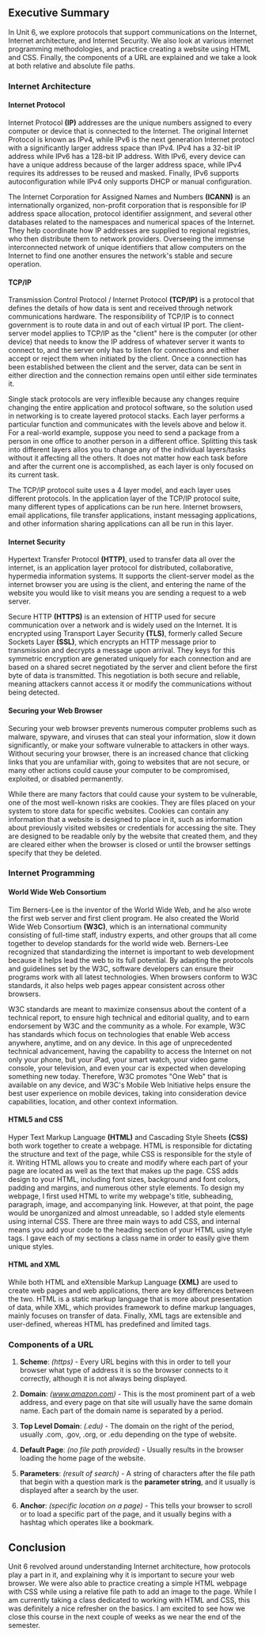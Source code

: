 ## Executive Summary ##

In Unit 6, we explore protocols that support communications on the Internet, Internet architecture, and Internet Security. We also look at various internet programming methodologies, and practice creating a website using HTML and CSS. Finally, the components of a URL are explained and we take a look at both relative and absolute file paths.

### Internet Architecture ###

#### Internet Protocol ####

Internet Protocol **(IP)** addresses are the unique numbers assigned to every computer or device that is connected to the Internet. The original Internet Protocol is known as IPv4, while IPv6 is the next generation Internet protocl with a significantly larger address space than IPv4. IPv4 has a 32-bit IP address while IPv6 has a 128-bit IP address. With IPv6, every device can have a unique address because of the larger address space, while IPv4 requires its addresses to be reused and masked. Finally, IPv6 supports autoconfiguration while IPv4 only supports DHCP or manual configuration.

The Internet Corporation for Assigned Names and Numbers **(ICANN)** is an internationally organized, non-profit corporation that is responsible for IP address space allocation, protocol identifier assignment, and several other databases related to the namespaces and numerical spaces of the Internet. They help coordinate how IP addresses are supplied to regional registries, who then distribute them to network providers. Overseeing the immense interconnected network of unique identifiers that allow computers on the Internet to find one another ensures the network's stable and secure operation.

#### TCP/IP ####

Transmission Control Protocol / Internet Protocol **(TCP/IP)** is a protocol that defines the details of how data is sent and received through network communications hardware. The responsibility of TCP/IP is to connect government is to route data in and out of each virtual IP port. The client-server model applies to TCP/IP as the "client" here is the computer (or other device) that needs to know the IP address of whatever server it wants to connect to, and the server only has to listen for connections and either accept or reject them when initiated by the client. Once a connection has been established between the client and the server, data can be sent in either direction and the connection remains open until either side terminates it.

Single stack protocols are very inflexible because any changes require changing the entire application and protocol software, so the solution used in networking is to create layered protocol stacks. Each layer performs a particular function and communicates with the levels above and below it. For a real-world example, suppose you need to send a package from a person in one office to another person in a different office. Splitting this task into different layers allos you to change any of the individual layers/tasks without it affecting all the others. It does not matter how each task before and after the current one is accomplished, as each layer is only focused on its current task.

The TCP/IP protocol suite uses a 4 layer model, and each layer uses different protocols. In the application layer of the TCP/IP protocol suite, many different types of applications can be run here. Internet browsers, email applications, file transfer applications, instant messaging applications, and other information sharing applications can all be run in this layer.

#### Internet Security ####

Hypertext Transfer Protocol **(HTTP)**, used to transfer data all over the internet, is an application layer protocol for distributed, collaborative, hypermedia information systems. It supports the client-server model as the internet browser you are using is the client, and entering the name of the website you would like to visit means you are sending a request to a web server.

Secure HTTP **(HTTPS)** is an extension of HTTP used for secure communication over a network and is widely used on the Internet. It is encrypted using Transport Layer Security **(TLS)**, formerly called Secure Sockets Layer **(SSL)**, which encrypts an HTTP message prior to transmission and decrypts a message upon arrival. They keys for this symmetric encryption are generated uniquely for each connection and are based on a shared secret negotiated by the server and client before the first byte of data is transmitted. This negotiation is both secure and reliable, meaning attackers cannot access it or modify the communications without being detected.

#### Securing your Web Browser ####

Securing your web browser prevents numerous computer problems such as malware, spyware, and viruses that can steal your information, slow it down significantly, or make your software vulnerable to attackers in other ways. Without securing your browser, there is an increased chance that clicking links that you are unfamiliar with, going to websites that are not secure, or many other actions could cause your computer to be compromised, exploited, or disabled permanently.

While there are many factors that could cause your system to be vulnerable, one of the most well-known risks are cookies. They are files placed on your system to store data for specific websites. Cookies can contain any information that a website is designed to place in it, such as information about previously visited websites or credentials for accessing the site. They are designed to be readable only by the website that created them, and they are cleared either when the browser is closed or until the browser settings specify that they be deleted.

### Internet Programming ###

#### World Wide Web Consortium ####

Tim Berners-Lee is the inventor of the World Wide Web, and he also wrote the first web server and first client program. He also created the World Wide Web Consortium **(W3C)**, which is an international community consisting of full-time staff, industry experts, and other groups that all come together to develop standards for the world wide web. Berners-Lee recognized that standardizing the internet is important to web development because it helps lead the web to its full potential. By adapting the protocols and guidelines set by the W3C, software developers can ensure their programs work with all latest technologies. When browsers conform to W3C standards, it also helps web pages appear consistent across other browsers.

W3C standards are meant to maximize consensus about the content of a technical report, to ensure high technical and editorial quality, and to earn endorsement by W3C and the community as a whole. For example, W3C has standards which focus on technologies that enable Web access anywhere, anytime, and on any device. In this age of unprecedented technical advancement, having the capability to access the Internet on not only your phone, but your iPad, your smart watch, your video game console, your television, and even your car is expected when developing something new today. Therefore, W3C promotes "One Web" that is available on any device, and W3C's Mobile Web Initiative helps ensure the best user experience on mobile devices, taking into consideration device capabilities, location, and other context information.

#### HTML5 and CSS ####

Hyper Text Markup Language **(HTML)** and Cascading Style Sheets **(CSS)** both work together to create a webpage. HTML is responsible for dictating the structure and text of the page, while CSS is responsible for the style of it. Writing HTML allows you to create and modify where each part of your page are located as well as the text that makes up the page. CSS adds design to your HTML, including font sizes, background and font colors, padding and margins, and numerous other style elements. To design my webpage, I first used HTML to write my webpage's title, subheading, paragraph, image, and accompanying link. However, at that point, the page would be unorganized and almost unreadable, so I added style elements using internal CSS. There are three main ways to add CSS, and internal means you add your code to the heading section of your HTML using style tags. I gave each of my sections a class name in order to easily give them unique styles.

#### HTML and XML #####

While both HTML and eXtensible Markup Language **(XML)** are used to create web pages and web applications, there are key differences between the two. HTML is a static markup language that is more about presentation of data, while XML, which provides framework to define markup languages, mainly focuses on transfer of data. Finally, XML tags are extensible and user-defined, whereas HTML has predefined and limited tags.

### Components of a URL ###

1. **Scheme**: *(https)* - Every URL begins with this in order to tell your browser what type of address it is so the browser connects to it correctly, although it is not always being displayed.

2. **Domain**: *(www.amazon.com)* - This is the most prominent part of a web address, and every page on that site will usually have the same domain name. Each part of the domain name is separated by a period.

3. **Top Level Domain**: *(.edu)* - The domain on the right of the period, usually .com, .gov, .org, or .edu depending on the type of website.

4. **Default Page**: *(no file path provided)* - Usually results in the browser loading the home page of the website. 

5. **Parameters**: *(result of search)* - A string of characters after the file path that begin with a question mark is the **parameter string**, and it usually is displayed after a search by the user.

6. **Anchor**: *(specific location on a page)* - This tells your browser to scroll or to load a specific part of the page, and it usually begins with a hashtag which operates like a bookmark.

## Conclusion ##

Unit 6 revolved around understanding Internet architecture, how protocols play a part in it, and explaining why it is important to secure your web browser. We were also able to practice creating a simple HTML webpage with CSS while using a relative file path to add an image to the page. While I am currently taking a class dedicated to working with HTML and CSS, this was definitely a nice refresher on the basics. I am excited to see how we close this course in the next couple of weeks as we near the end of the semester.
